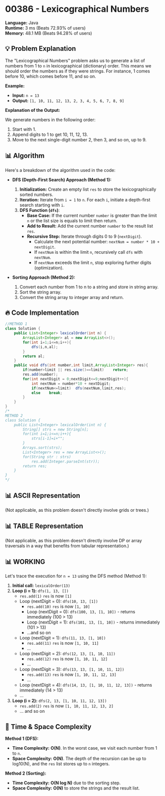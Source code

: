 # 00386 - Lexicographical Numbers
    
**Language:** Java  
**Runtime:** 3 ms (Beats 72.93% of users)  
**Memory:** 48.1 MB (Beats 94.28% of users)  

## 💡 **Problem Explanation**

The "Lexicographical Numbers" problem asks us to generate a list of numbers from 1 to `n` in lexicographical (dictionary) order. This means we should order the numbers as if they were strings.  For instance, 1 comes before 10, which comes before 11, and so on.

**Example:**

*   **Input:** `n = 13`
*   **Output:** `[1, 10, 11, 12, 13, 2, 3, 4, 5, 6, 7, 8, 9]`

**Explanation of the Output:**

We generate numbers in the following order:

1.  Start with 1.
2.  Append digits to 1 to get 10, 11, 12, 13.
3.  Move to the next single-digit number 2, then 3, and so on, up to 9.

## 📊 **Algorithm**

Here's a breakdown of the algorithm used in the code:

*   **DFS (Depth-First Search) Approach (Method 1):**

    1.  **Initialization:** Create an empty list `res` to store the lexicographically sorted numbers.
    2.  **Iteration:** Iterate from `i = 1` to `n`.  For each `i`, initiate a depth-first search starting with `i`.
    3.  **DFS Function (`dfs`)**:
        *   **Base Case:** If the current number `number` is greater than the limit `n` or the list size is equals to limit then return.
        *   **Add to Result:** Add the current number `number` to the result list `res`.
        *   **Recursive Step:** Iterate through digits 0 to 9 (`nextDigit`).
            *   Calculate the next potential number: `nextNum = number * 10 + nextDigit`.
            *   If `nextNum` is within the limit `n`, recursively call `dfs` with `nextNum`.
            *   If `nextNum` exceeds the limit `n`, stop exploring further digits (optimization).
*   **Sorting Approach (Method 2):**
    1.  Convert each number from 1 to n to a string and store in string array.
    2.  Sort the string array.
    3.  Convert the string array to integer array and return.

## 🔥 **Code Implementation**

```java
//METHOD 1
class Solution {
    public List<Integer> lexicalOrder(int n) {
        ArrayList<Integer> al = new ArrayList<>();
        for(int i=1;i<=n;i++){
            dfs(i,n,al);
        }
        return al;
    }
    public void dfs(int number,int limit,ArrayList<Integer> res){
        if(number>limit || res.size()==limit)    return;
        res.add(number);
        for(int nextDigit = 0;nextDigit<=9;nextDigit++){
            int nextNum = number*10 + nextDigit;
            if(nextNum<=limit)  dfs(nextNum,limit,res);
            else    break;
        }
    }
}
/*
METHOD 2
class Solution {
    public List<Integer> lexicalOrder(int n) {
        String[] strs = new String[n];
        for(int i=1;i<=n;i++){
            strs[i-1]=i+"";
        }
        Arrays.sort(strs);
        List<Integer> res = new ArrayList<>();
        for(String str : strs)
            res.add(Integer.parseInt(str));
        return res;
    }
}
*/
```

## 📊 **ASCII Representation**

(Not applicable, as this problem doesn't directly involve grids or trees.)

## 📊 **TABLE Representation**

(Not applicable, as this problem doesn't directly involve DP or array traversals in a way that benefits from tabular representation.)

## 📊 **WORKING**

Let's trace the execution for `n = 13` using the DFS method (Method 1):

1.  **Initial call:** `lexicalOrder(13)`
2.  **Loop (i = 1):** `dfs(1, 13, [])`
    *   `res.add(1)`  `res` is now `[1]`
    *   Loop (nextDigit = 0): `dfs(10, 13, [1])`
        *   `res.add(10)` `res` is now `[1, 10]`
        *   Loop (nextDigit = 0): `dfs(100, 13, [1, 10])` - returns immediately (100 > 13)
        *   Loop (nextDigit = 1): `dfs(101, 13, [1, 10])` - returns immediately (101 > 13)
        *   ...and so on
    *   Loop (nextDigit = 1): `dfs(11, 13, [1, 10])`
        *   `res.add(11)` `res` is now `[1, 10, 11]`
        *   ...
    *   Loop (nextDigit = 2): `dfs(12, 13, [1, 10, 11])`
        *   `res.add(12)` `res` is now `[1, 10, 11, 12]`
        *   ...
    *   Loop (nextDigit = 3): `dfs(13, 13, [1, 10, 11, 12])`
        *   `res.add(13)` `res` is now `[1, 10, 11, 12, 13]`
        *   ...
    *   Loop (nextDigit = 4): `dfs(14, 13, [1, 10, 11, 12, 13])` - returns immediately (14 > 13)
    *   ...
3.  **Loop (i = 2):** `dfs(2, 13, [1, 10, 11, 12, 13])`
    *   `res.add(2)` `res` is now `[1, 10, 11, 12, 13, 2]`
    *   ... and so on

## 🚀 **Time & Space Complexity**

**Method 1 (DFS):**

*   **Time Complexity:**  **O(N)**.  In the worst case, we visit each number from 1 to `n`.
*   **Space Complexity:** **O(N)**.  The depth of the recursion can be up to log10(N), and the `res` list stores up to `n` integers.

**Method 2 (Sorting):**

*   **Time Complexity:** **O(N log N)** due to the sorting step.
*   **Space Complexity:** **O(N)** to store the strings and the result list.
    